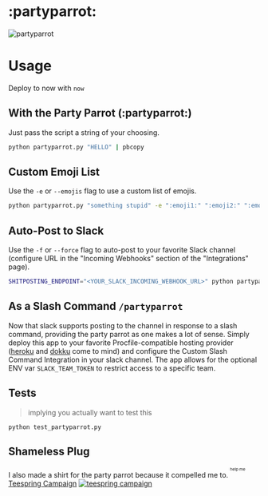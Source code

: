 # :partyparrot:

![partyparrot](media/example.gif)

# Usage

Deploy to now with `now`

## With the Party Parrot (:partyparrot:)

Just pass the script a string of your choosing.

```bash
python partyparrot.py "HELLO" | pbcopy
```

## Custom Emoji List

Use the `-e` or `--emojis` flag to use a custom list of emojis.

```bash
python partyparrot.py "something stupid" -e ":emoji1:" ":emoji2:" ":emoji3:" ":emoji4:" | pbcopy
```

## Auto-Post to Slack

Use the `-f` or `--force` flag to auto-post to your favorite Slack channel (configure URL in the "Incoming Webhooks" section of the "Integrations" page).

```bash
SHITPOSTING_ENDPOINT="<YOUR_SLACK_INCOMING_WEBHOOK_URL>" python partyparrot.py "something stupid" -f
```

## As a Slash Command `/partyparrot`

Now that slack supports posting to the channel in response to a slash command, providing the party parrot as one makes a lot of sense. Simply deploy this app to your favorite Procfile-compatible hosting provider ([heroku](https://heroku.com/) and [dokku](https://github.com/dokku/dokku) come to mind) and configure the Custom Slash Command Integration in your slack channel. The app allows for the optional ENV var `SLACK_TEAM_TOKEN` to restrict access to a specific team.

## Tests

> implying you actually want to test this

`python test_partyparrot.py`

## Shameless Plug

I also made a shirt for the party parrot because it compelled me to. <sup><sup><sup>help me</sup></sup></sup>
[Teespring Campaign](https://teespring.com/shop/partyparrotee)
[![teespring campaign](media/teespring.png)](https://teespring.com/shop/partyparrotee)
